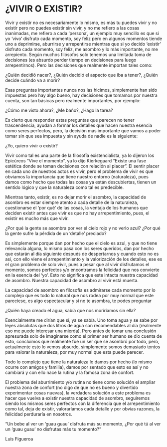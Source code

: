 # ¿VIVIR O EXISTIR?

Vivir y existir no es necesariamente lo mismo, es más tu puedes vivir y no existir
pero no puedes existir sin vivir, y no me refiero a las cosas inanimadas, me refiero
a cada ‘persona’, un ejemplo muy sencillo es que si yo ‘vivo’ disfruto cada
momento, soy feliz pero en algunos momentos tiende uno a deprimirse, aburrirse
y arrepentirse mientras que si yo decido ‘existir’ disfruto cada momento, soy feliz,
me asombro y lo más importante, no me arrepiento. Según muchos filósofos solo
tenemos una limitada toma de decisiones (es absurdo perder tiempo en decisiones
para luego arrepentirnos). Pero las decisiones que realmente importan tales como:

¿Quién decidió nacer?,
¿Quién decidió el aspecto que iba a tener?,
¿Quién decide cuándo va a morir?

Esas preguntas importantes nunca nos las hicimos, simplemente han sido
impuestas pero hay algo bueno, hay decisiones que tomamos por nuestra cuenta,
son tan básicas pero realmente importantes, por ejemplo:

¿Cómo me visto ahora?,
¿Me baño?,
¿Hago la tarea?

Es cierto que responder estas preguntas que parecen no tener trascendencia,
ayudan a formar los detalles que hacen nuestra esencia como seres perfectos,
pero, la decisión más importante que vamos a poder tomar sin que sea impuesta y
sin ayuda de nadie es la siguiente:

¿Yo, quiero vivir o existir?

Vivir como tal es una parte de la filosofía existencialista, ya lo dijeron los Epicúreos
“Vive el momento”, ya lo dijo Kierkegaard “Existe una fase estética donde se
toman decisiones con relación al placer”. El sentir placer en cada uno de nuestros
actos es vivir, pero el problema de vivir es que obviamos la importancia que tiene
nuestro entorno (naturaleza), pues damos como hecho que todas las cosas ya
están descubiertas, tienen un sentido lógico y que la naturaleza como tal es
predecible.

Mientras tanto, existir, es no dejar morir el asombro, la capacidad de asombro es
estar siempre atento a cada detalle de la naturaleza, cuestionarse el ‘por qué’ de
las cosas, la ventaja de los humanos que deciden existir antes que vivir es que no
hay arrepentimiento, pues, el existir es mucho más que vivir.

¿Por qué la gente se asombra por ver el cielo rojo y no verlo azul?
¿Por qué la gente sufre la pérdida de un ‘detalle’ preciado?

Es simplemente porque dan por hecho que el cielo es azul, y que no tiene
relevancia alguna, lo mismo pasa con los seres queridos, dan por hecho que
estarán al día siguiente después de despertarnos y cuando esto no es así, con ello
viene el arrepentimiento y la valorización de los detalles, ese es el gran problema
de solo vivir, pues a pesar que al vivir disfrutamos el momento, somos perfectos
y/o encontramos la felicidad que nos convierte en la esencia del ‘yo’. Esto no
significa que este intacta nuestra capacidad de asombro. Nuestra capacidad de
asombro al vivir está muerta.

La capacidad de asombro en filosofía es admirarse cada momento por lo complejo
que es todo lo natural que nos rodea por muy normal que este pareciese, es algo
espectacular y si no te asombra, te podes preguntar

¿Quién haya creado el agua, sabía que nos moriríamos sin ella?

Esencialmente me dirían que sí, ya se sabía. Uno toma agua y se sabe por leyes
absolutas que dos litros de agua son recomendables al día (realmente eso me
puede interesar una mierda). Pero antes de tomar una conclusión apresurada solo
de imaginarse como el primer ser humano se dio cuenta de esto, concluimos que
realmente fue un ser que se asombró por todo, pero, actualmente esto lo vemos
absurdo, simplemente somos demasiado tontos para valorar la naturaleza, por
muy normal que esta puede parecer.

Todo lo complejo que tiene la naturaleza lo damos por hecho (lo mismo ocurre con
amigos y familia), damos por sentado que esto es así y no cambiará y con ello
nace la rutina y la famosa zona de confort.

El problema del aburrimiento y/o rutina no tiene como solución el ampliar nuestra
zona de confort (no digo de que no es bueno y divertido experimentar cosas
nuevas), la verdadera solución a este problema es hacer que vuelva a existir
nuestra capacidad de asombro, seguiremos siendo los mismos seres perfectos con
la diferencia que el arrepentimiento como tal, deja de existir, valoraríamos cada
detalle y por obvias razones, la felicidad perduraría en nosotros.

“Un bebe al ver un ‘guau guau’ disfruta más su momento, ¿Por qué tú al ver un
‘guau guau’ no disfrutas más tu momento?”

Luis Figueroa
